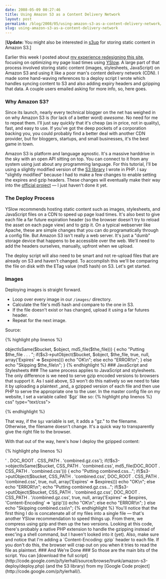 ```yaml
---
date: 2008-05-09 00:27:46
title: Using Amazon S3 as a Content Delivery Network
layout: post
permalink: /blog/2008/05/using-amazon-s3-as-a-content-delivery-network/index.html
slug: using-amazon-s3-as-a-content-delivery-network
---
```

\[**Update:** You might also be interested in [s3up](http://clickontyler.com/blog/2009/02/serving-static-content-on-amazon-s3-with-s3up/) for storing static content in Amazon S3.\]

Earlier this week I posted about [my experience redesigning this site](http://clickontyler.com/blog/2008/05/building-a-better-website-with-yahoo/), focusing on optimizing my page load times using [YSlow](http://developer.yahoo.com/yslow/). A large part of that process involved storing static content (images, stylesheets, JavaScript) on Amazon S3 and using it like a poor man's content delivery network (CDN). I made some hand-waving references to a deploy script I wrote which handles syncing content to S3 and also adding expiry headers and gzipping that data. A couple users emailed asking for more info, so, here goes.

### Why Amazon S3? ###

Since its launch, nearly every technical blogger on the net has weighed in on why Amazon S3 is (for lack of a better word) _awesome_. No need for me to repeat them. I'll just say quickly that it's cheap (as in price, not in quality), fast, and easy to use. If you've got the deep pockets of a corporation backing you, you could probably find a better deal with another CDN provider, but for bloggers, startups, and small businesses, it's the best game in town.

Amazon S3 is platform and language agnostic. It's a massive harddrive in the sky with an open API sitting on top. You can connect to it from any system using just about any programming language. For this tutorial, I'll be using a slightly modified version of the [S3 library](/amazon-php-aws/) I wrote in PHP. I say "slightly modified" because I had to make a few changes to enable setting the expires and gzip headers. These changes will eventually make their way into the [official project](http://code.google.com/p/php-aws/) &mdash; I just haven't done it yet.

### The Deploy Process ###

YSlow recommends hosting static content such as images, stylesheets, and JavaScript files on a CDN to speed up page load times. It's also best to give each file a far future expiration header (so the browser doesn't try to reload the asset on each page view) and to gzip it. On a typical webserver like Apache, these are simple changes that you can do programatically through a config file. But Amazon S3 isn't really a web server. It's just a "dumb" storage device that happens to be accessible over the web. We'll need to add the headers ourselves, manually, upfront when we upload.

The deploy script will also need to be smart and not re-upload files that are already on S3 and haven't changed. To accomplish this we'll be comparing the file on disk with the ETag value (md5 hash) on S3. Let's get started.

### Images ###

Deploying images is straight forward.

 * Loop over every image in our `/images/` directory.
 * Calculate the file's md5 hash and compare to the one in S3.
 * If the file doesn't exist or has changed, upload it using a far futures header.
 * Repeat for the next image.

Source:

{% highlight php linenos %}
<?PHP
    $files = scandir(DOC_ROOT . IMG_PATH);
    foreach($files as $fn)
    {
        if(!in_array(substr($fn, -3), array('jpg', 'png', 'gif'))) continue;
        $object   = IMG_PATH . $fn;
        $the_file = DOC_ROOT . IMG_PATH . $fn;
        // Only upload if the file is different
        if(!$s3->objectIsSame($bucket, $object, md5_file($the_file)))
        {
            echo "Putting $the_file . . . ";
            if($s3->putObject($bucket, $object, $the_file, true, null, array('Expires' => $expires)))
                echo "OK\n";
            else
                echo "ERROR!\n";
        }
        else
            echo "Skipping $the_file\n";
    }
{% endhighlight %}

### JavaScript and Stylesheets ###

The same process applies to JavaScript and stylesheets. The only difference is we need to serve gzip encoded versions to browsers that support it. As I said above, S3 won't do this natively so we need to fake it by uploading a plaintext _and_ a gzipped version of each file and then use PHP to serve the appropriate one to the user.

In the master config file on my website, I set a variable called `$gz` like so:

{% highlight php linenos %}
<?PHP
    $gz  = strpos($_SERVER['HTTP_ACCEPT_ENCODING'], 'gzip') !== false ? 'gz.' : '';
{% endhighlight %}

That snippet detects if the user's browser supports gzip encoding and sets the variable appropriately. Then, throughout the site, I link to all of my JavaScript and CSS files like this:

{% highlight html linenos %}
    <link rel="stylesheet" href="http://cdn.clickontyler.com/css/main.<?PHP echo $gz;?>css" type="text/css">
{% endhighlight %}

That way, if the `$gz` variable is set, it adds a "gz." to the filename. Otherwise, the filename doesn't change. It's a quick way to transparently give the right file to the browser.

With that out of the way, here's how I deploy the gzipped content:

{% highlight php linenos %}
<?PHP
    // List your stylesheets here for concatenation...
    $css  = file_get_contents(DOC_ROOT . CSS_PATH . 'reset-fonts-grids.css') . "\n\n";
    $css .= file_get_contents(DOC_ROOT . CSS_PATH . 'screen.css') . "\n\n";
    $css .= file_get_contents(DOC_ROOT . CSS_PATH . 'jquery.lightbox.css') . "\n\n";
    $css .= file_get_contents(DOC_ROOT . CSS_PATH . 'syntax.css') . "\n\n";
    file_put_contents(DOC_ROOT . CSS_PATH . 'combined.css', $css);
    shell_exec('gzip -c ' . DOC_ROOT . CSS_PATH . 'combined.css > ' . DOC_ROOT . CSS_PATH . 'combined.gz.css');
    if(!$s3->objectIsSame($bucket, CSS_PATH . 'combined.css', md5_file(DOC_ROOT . CSS_PATH . 'combined.css')))
    {
        echo "Putting combined.css...";
        if($s3->putObject($bucket, CSS_PATH . 'combined.css', DOC_ROOT . CSS_PATH . 'combined.css', true, null, array('Expires' => $expires)))
            echo "OK\n";
        else
            echo "ERROR!\n";

        echo "Putting combined.gz.css...";
        if($s3->putObject($bucket, CSS_PATH . 'combined.gz.css', DOC_ROOT . CSS_PATH . '/combined.gz.css', true, null, array('Expires' => $expires, 'Content-Encoding' => 'gzip')))
            echo "OK\n";
        else
            echo "ERROR!\n";
    }
    else
        echo "Skipping combined.css\n";
{% endhighlight %}

You'll notice that the first thing I do is concatenate all of my files into a single file &mdash; that's another YSlow recommendation to speed things up. From there, we compress using gzip and then up the two versions. Looking at this code, there's probably a native PHP extension to handle the gzipping instead of exec'ing a shell command, but I haven't looked into it (yet).

Also, make sure and notice that I'm adding a `Content-Encoding: gzip` header to each file. If you don't do this, the browser will crap out on you when it tries to read the file as plaintext.

### And We're Done ###

So those are the main bits of the script. You can [download the full script](http://code.google.com/p/tylerhall/source/browse/trunk/amazon-s3-deploy/deploy.php) (and the S3 library) from my [Google Code project](http://code.google.com/p/tylerhall/).